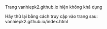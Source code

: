 Trang vanhiepk2.github.io hiện không khả dụng

Hãy thử lại bằng cách truy cập vào trang sau: vanhiepk2.github.io/index.html
